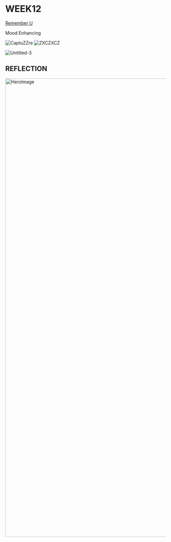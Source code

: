 # WEEK12
[Remember U](https://yerim-kim.github.io/slave2algorithm/)


Mood Enhancing


![CaptuZZre](https://user-images.githubusercontent.com/68723268/96799203-502c0980-144e-11eb-85b4-592cf3f565c7.JPG)     ![ZXCZXCZ](https://user-images.githubusercontent.com/68723268/96799206-515d3680-144e-11eb-85af-a15ed12b14bd.JPG)


![Untitled-3](https://user-images.githubusercontent.com/68723268/96799294-8c5f6a00-144e-11eb-9102-4347e9cec546.gif)

## REFLECTION



<img width="1436" alt="HeroImage" src="https://user-images.githubusercontent.com/68723268/96799365-b57ffa80-144e-11eb-96a1-19f6552e063b.png">
